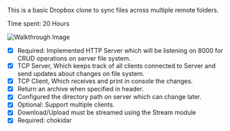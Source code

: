 This is a basic Dropbox clone to sync files across multiple remote folders.

Time spent: 20 Hours

![Walkthrough Image](https://github.com/lkolla/dropbox-server/blob/master/dropbox_walkthrough.gif)

- [x] Required: Implemented HTTP Server which will be listening on 8000 for CRUD operations on server file system.
- [x]  TCP Server, Which keeps track of all clients connected to Server and send updates about changes on file system.
- [x]  TCP Client, Which receives and print in console the changes.
- [x]  Return an archive when specified in header.
- [x]  Configured the directory path on server which can change later.
- [x]  Optional: Support multiple clients.
- [x]  Download/Upload must be streamed using the Stream module
- [x] Required: chokidar
